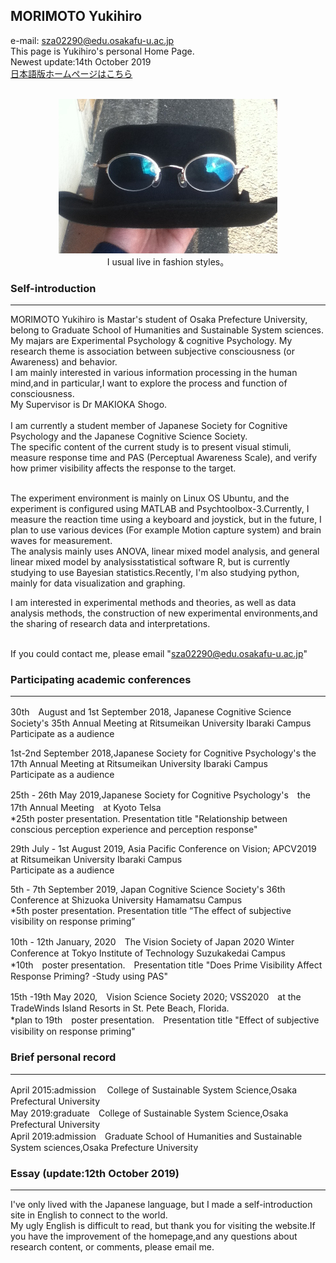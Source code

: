## MORIMOTO Yukihiro
e-mail: sza02290@edu.osakafu-u.ac.jp<br>
This page is Yukihiro's personal Home Page.<br>
Newest update:14th October 2019<br>
[日本語版ホームページはこちら](https://yukihiro00.github.io/Morimoto-Yukihiro/)<br><br>
<div align="center">
 <img src="icon.jpg" alt="サンプル" title="アイコン画像"><br>
 I usual live in fashion styles。
</div>

### Self-introduction
*****
MORIMOTO Yukihiro is Mastar's student of Osaka Prefecture University, belong to  Graduate School of Humanities and Sustainable System sciences. <br>
My majars are Experimental Psychology & cognitive Psychology. My research theme is association between subjective consciousness (or Awareness) and behavior.<br>
I am mainly interested in various information processing in the human mind,and in particular,I want to explore the process and function of consciousness. <br>
My Supervisor is Dr MAKIOKA Shogo.<br><br>
I am currently a student member of Japanese Society for Cognitive Psychology and the Japanese Cognitive Science Society.<br>
The specific content of the current study is to present visual stimuli, measure response time and PAS (Perceptual Awareness Scale), and verify how primer visibility affects the response to the target. <br><br>

The experiment environment is mainly on Linux OS Ubuntu, and the experiment is configured using MATLAB and Psychtoolbox-3.Currently, I measure the reaction time using a keyboard and joystick, but in the future, I plan to use various devices (For example Motion capture system) and brain waves for measurement.<br>
The analysis mainly uses  ANOVA, linear mixed model analysis, and general linear mixed model by analysisstatistical software R, but is currently studying to use Bayesian statistics.Recently, I'm also studying python, mainly for data visualization and graphing.<br>

I am interested in experimental methods and theories, as well as data analysis methods, the construction of new experimental environments,and the sharing of research data and interpretations.<br>
<br>

If you could contact me, please email "sza02290@edu.osakafu-u.ac.jp"<br>

### Participating academic conferences
*****
30th　August  and 1st September 2018, Japanese Cognitive Science Society's 35th Annual Meeting at Ritsumeikan University Ibaraki Campus <br>
Participate as a audience<br>

1st-2nd September 2018,Japanese Society for Cognitive Psychology's the 17th Annual Meeting at Ritsumeikan University Ibaraki Campus<br>
Participate as a audience<br>

25th - 26th May 2019,Japanese Society for Cognitive Psychology's　the 17th Annual Meeting　at Kyoto Telsa <br>
*25th poster presentation. Presentation title "Relationship between conscious perception experience and perception response"

29th July - 1st August 2019, Asia Pacific Conference on Vision; APCV2019 at Ritsumeikan University Ibaraki Campus <br>
Participate as a audience<br>

5th - 7th September 2019, Japan Cognitive Science Society's 36th Conference at Shizuoka University Hamamatsu Campus <br>
*5th poster presentation. Presentation title “The effect of subjective visibility on response priming”<br>

10th - 12th January, 2020　The Vision Society of Japan 2020 Winter Conference at Tokyo Institute of Technology Suzukakedai Campus<br>
*10th　poster presentation.　Presentation title "Does Prime Visibility Affect Response Priming? -Study using PAS"<br>

15th -19th May 2020,　Vision Science Society 2020; VSS2020　at the TradeWinds Island Resorts in St. Pete Beach, Florida.<br>
*plan to 19th　poster presentation.　Presentation title "Effect of subjective visibility on response priming"<br>
### Brief personal record
*****
April 2015:admission 　College of Sustainable System Science,Osaka Prefectural University<br>
May   2019:graduate　College of Sustainable System Science,Osaka Prefectural University<br>
April 2019:admission　Graduate School of Humanities and Sustainable System sciences,Osaka Prefecture University<br>

### Essay (update:12th October 2019)
*****
I've only lived with the Japanese language, but I made a self-introduction site in English to connect to the world.<br>
My ugly English is difficult to read, but thank you for visiting the website.If you have the improvement of the homepage,and any questions about research content, or comments, please email me.
